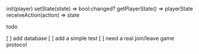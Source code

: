 init(player)
setState(state) => bool:changed?
getPlayerState() => playerState
receiveAction(action) => state

todo

[ ] add database
[ ] add a simple test
[ ] need a real join/leave game protocol
